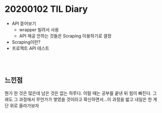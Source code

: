 # 20200102 TIL Diary

- API 뜯어보기
   - wrapper 빌려서 사용
   - API 제공 안하는 것들은 Scraping 이용하기로 결정
- Scraping이란?
- 프로젝트 API 테스트

 <br><br>

## **느낀점** <br>
뭔가 한 것은 많은데 남은 것은 없는 하루다. 이럴 때는 공부를 끝낸 뒤 힘이 빠진다. 그래도 그 과정에서 무언가가 쌓였을 것이라고 확신하면서...이 과정을 밟고 내일은 한 계단 위로 올라가보자
